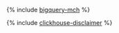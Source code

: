 {% include [bigquery-mch](../../_tutorials/dataplatform/bigquery-to-clickhouse.md) %}

{% include [clickhouse-disclaimer](../../_includes/clickhouse-disclaimer.md) %}
